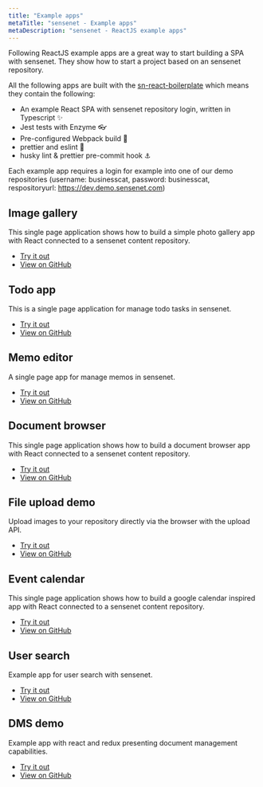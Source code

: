 ```yaml
---
title: "Example apps"
metaTitle: "sensenet - Example apps"
metaDescription: "sensenet - ReactJS example apps"
---
```


Following ReactJS example apps are a great way to start building a SPA with sensenet. They show how to start a project based on an sensenet repository.

All the following apps are built with the [sn-react-boilerplate](https://github.com/SenseNet/sn-client/tree/master/examples/sn-react-typescript-boilerplate) which means they contain the following:

- An example React SPA with sensenet repository login, written in Typescript ✨
- Jest tests with Enzyme 👓
- Pre-configured Webpack build 🧱
- prettier and eslint 💅
- husky lint & prettier pre-commit hook ⚓

Each example app requires a login for example into one of our demo repositories (username: businesscat, password: businesscat, respositoryurl: https://dev.demo.sensenet.com)

## Image gallery
This single page application shows how to build a simple photo gallery app with React connected to a sensenet content repository.

- [Try it out](https://sn-react-imagegallery.netlify.com/)
- [View on GitHub](https://github.com/SenseNet/sn-client/tree/master/examples/sn-react-imagegallery)

## Todo app
This is a single page application for manage todo tasks in sensenet.

- [Try it out](https://sn-react-tasklist.netlify.com/)
- [View on GitHub](https://github.com/SenseNet/sn-client/tree/master/examples/sn-react-tasklist)

## Memo editor
A single page app for manage memos in sensenet.

- [Try it out](https://sn-react-memoapp.netlify.com/)
- [View on GitHub](https://github.com/SenseNet/sn-client/tree/master/examples/sn-react-memoapp)

## Document browser
This single page application shows how to build a document browser app with React connected to a sensenet content repository.

- [Try it out](https://sn-react-browser.netlify.com/)
- [View on GitHub](https://github.com/SenseNet/sn-client/tree/master/examples/sn-react-browser)

## File upload demo
Upload images to your repository directly via the browser with the upload API.

- [Try it out](https://sn-react-imageupload.netlify.com/)
- [View on GitHub](https://github.com/SenseNet/sn-client/tree/master/examples/sn-react-imageupload)

## Event calendar
This single page application shows how to build a google calendar inspired app with React connected to a sensenet content repository.

- [Try it out](https://sn-react-calendar.netlify.com/)
- [View on GitHub](https://github.com/SenseNet/sn-client/tree/master/examples/sn-react-calendar)

## User search
Example app for user search with sensenet.

- [Try it out](https://sn-react-usersearch.netlify.com/)
- [View on GitHub](https://github.com/SenseNet/sn-client/tree/master/examples/sn-react-usersearch)

## DMS demo
Example app with react and redux presenting document management capabilities.

- [Try it out](https://sn-react-dms.netlify.com/)
- [View on GitHub](https://github.com/SenseNet/sn-client/tree/develop/examples/sn-dms-demo)
